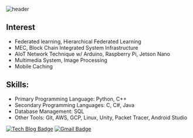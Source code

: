 ![header](https://capsule-render.vercel.app/api?type=waving&height=200&color=gradient&text=Welcome+to+Sunwoo's%20%20Github👋&fontAlign=50&fontSize=31&reversal=true&fontAlignY=50)

## Interest
- Federated learning, Hierarchical Federated Learning
- MEC, Block Chain Integrated System Infrastructure 
- AIoT Network Technique w/ Arduino, Raspberry Pi, Jetson Nano
- Multimedia System, Image Processing
- Mobile Caching

## Skills:
- Primary Programming Language: Python, C++
- Secondary Programming Languages: C, C#, Java
- Database Management: SQL
- Other Tools: Git, AWS, GCP, Linux, Unity, Packet Tracer, Android Studio


[![Tech Blog Badge](http://img.shields.io/badge/-Tech%20blog-black?style=flat-square&logo=github&link=https://sunoopy.tistory.com/)](https://sunoopy.tistory.com/)
[![Gmail Badge](https://img.shields.io/badge/Gmail-d14836?style=flat-square&logo=Gmail&logoColor=white&link=mailto:swkang.official@gmail.com)](mailto:swknag.official@gmail.com)
